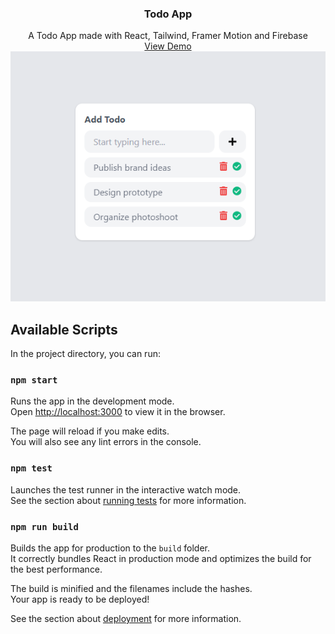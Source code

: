 <p align="center">
  <h3 align="center">Todo App</h3>

  <p align="center">
    A Todo App made with React, Tailwind, Framer Motion and Firebase
    <br />
    <a href="https://todo-tracker-react-firebase.netlify.app/">View Demo</a><br/>
  <a href="https://todo-tracker-react-firebase.netlify.app/">
    <img src="images/screenshot.png">
  </a>
  </p>

</p>

## Available Scripts

In the project directory, you can run:

### `npm start`

Runs the app in the development mode.\
Open [http://localhost:3000](http://localhost:3000) to view it in the browser.

The page will reload if you make edits.\
You will also see any lint errors in the console.

### `npm test`

Launches the test runner in the interactive watch mode.\
See the section about [running tests](https://facebook.github.io/create-react-app/docs/running-tests) for more information.

### `npm run build`

Builds the app for production to the `build` folder.\
It correctly bundles React in production mode and optimizes the build for the best performance.

The build is minified and the filenames include the hashes.\
Your app is ready to be deployed!

See the section about [deployment](https://facebook.github.io/create-react-app/docs/deployment) for more information.
